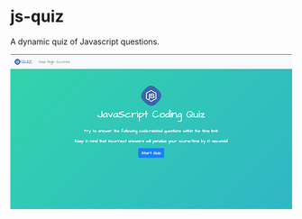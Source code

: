 # js-quiz
A dynamic quiz of Javascript questions.

![Screenshot](https://raw.githubusercontent.com/tedpedersen/js-quiz/master/img/screencap.png)
